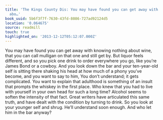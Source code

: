 ```yaml
---
title: 'The Kings County Dis: You may have found you can get away with knowing nothing
  abo…'
book_uuid: 5b6f3f7f-7630-43fd-8086-727ad92124d5
location: '0.064675'
source: readmill
touch: true
highlighted_on: '2013-12-12T05:12:07.000Z'
---
```


You may have found you can get away with knowing nothing about wine, that you can call mulligan on that one and still get by. But liquor feels different, and so you pick one drink to order everywhere you go, like you’re James Bond or a cowboy. And you look down the bar and your ten-year-old self is sitting there shaking his head at how much of a phony you’ve become, and you want to say to him, You don’t understand; it gets complicated. You want to explain that adulthood is something of an insult that prompts the whiskey in the first place. Who knew that you had to live with yourself in your own head for such a long time? Alcohol seems to soften the intensity of that fact. Great writers have articulated this same truth, and have dealt with the condition by turning to drink. So you look at your younger self and shrug. He’ll understand soon enough. And who let him in the bar anyway?